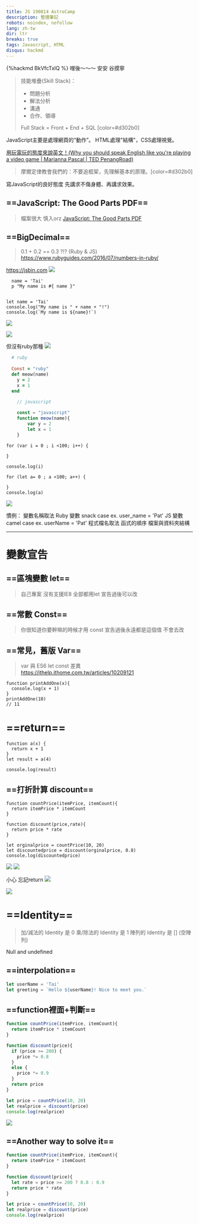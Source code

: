 ```yaml
---
title: JS 190814 AstroCamp
description: 整理筆記
robots: noindex, nofollow
lang: zh-tw
dir: ltr
breaks: true
tags: Javascript, HTML
disqus: hackmd
---
```

{%hackmd BkVfcTxlQ %}
哩後～～～
安安
谷摸寧

>技能堆疊(Skill Stack)：
>- 問題分析
>- 解法分析
>- 溝通
>- 合作、領導
>
>Full Stack = Front + End + SQL
>[color=#d302b0]

JavaScript主要是處理網頁的“動作”。
HTML處理"結構"，CSS處理視覺。

[用玩電玩的態度來說英文！(Why you should speak English like you're playing a video game | Marianna Pascal | TED PenangRoad)](http://bit.ly/2ZjTZ5c)

>摩爾定律教會我們的：不要追框架，先理解基本的原理。[color=#d302b0]

寫JavaScript的良好態度
先講求不傷身體、再講求效果。

## ==JavaScript: The Good Parts PDF==
>檔案很大 慎入orz
[JavaScript: The Good Parts PDF](https://github.com/NorthPaulo/research/blob/master/Frontend-books%26research/JavaScript%20-%20The%20Good%20Parts%20-%20Douglas%20Crockford%20-%20May%202008.pdf)

## ==BigDecimal==
>0.1 + 0.2 == 0.3 ?!? (Ruby & JS)
https://www.rubyguides.com/2016/07/numbers-in-ruby/

https://jsbin.com
![](https://i.imgur.com/UwYt6U8.png)
```ruby=
  name = 'Tai'
  p "My name is #{ name }"
 
```
```javascript=
let name = 'Tai'
console.log("My name is " + name + "!")
console.log(`My name is ${name}!`)
```
![](https://i.imgur.com/40MH1Dy.png)

![](https://i.imgur.com/rqht1hi.png)

但沒有ruby那種
![](https://i.imgur.com/eHriHTZ.png)
```ruby
  # ruby
  
  Const = "ruby"
  def meow(name)
    y = 2
    x = 1
  end
```
```javascript
    // javascript
   
    const = "javascript"
    function meow(name){
        var y = 2
        let x = 1  
    }
```

```javascript=
for (var i = 0 ; i <100; i++) {
  
}

console.log(i)

for (let a= 0 ; a <100; a++) {
  
}
console.log(a)
```
![](https://i.imgur.com/OmgcUSD.png)


慣例：
變數名稱取法
Ruby 變數 snack case
 ex. user_name = 'Pat'
JS 變數 camel case
 ex. userName = 'Pat'
程式檔名取法
函式的順序
檔案與資料夾結構

---

#  變數宣告

## ==區塊變數 let==
>自己專案 沒有支援IE8 全部都用let 
宣告過後可以改


## ==常數 Const==
>你很知道你要幹嘛的時候才用 const
宣告過後永遠都是這個值 不會去改

## ==常見，舊版 Var==

>var 與 ES6 let const 差異
https://ithelp.ithome.com.tw/articles/10209121


```javascript=
function printAddOne(x){
  console.log(x + 1)
}
printAddOne(10) 
// 11
```
# ==return== 

```javascript=
function a(x) {
  return x + 1
}
let result = a(4)

console.log(result)
```

## ==打折計算 discount==
```javascript=
function countPrice(itemPrice, itemCount){
  return itemPrice * itemCount
}

function discount(price,rate){
  return price * rate
}

let orginalprice = countPrice(10, 20)
let discountedprice = discount(orginalprice, 0.8)
console.log(discountedprice)
```
![](https://i.imgur.com/I4053IN.png)
![](https://i.imgur.com/CGu69WG.png)

小心 忘記return
![](https://i.imgur.com/6MmkiH2.png)

![](https://i.imgur.com/2QsNlHo.png)

# ==Identity==
> 加/減法的 Identity 是 0
> 乘/除法的 Identity 是 1
> 陣列的 Identity 是 [] (空陣列)
> 
Null and undefined

## ==interpolation==

```javascript
let userName = 'Tai'
let greeting = `Hello ${userName}! Nice to meet you.`

```


## ==function裡面+判斷==
``` javascript
function countPrice(itemPrice, itemCount){
  return itemPrice * itemCount
}

function discount(price){
  if (price >= 200) { 
    price *= 0.8
  } 
  else {  
    price *= 0.9
  }
  return price
}

let price = countPrice(10, 20)
let realprice = discount(price)
console.log(realprice)
```
![](https://i.imgur.com/10cby74.png)

## ==Another way to solve it==

``` javascript
function countPrice(itemPrice, itemCount){
  return itemPrice * itemCount
}

function discount(price){
  let rate = price >= 200 ? 0.8 : 0.9
  return price * rate
}

let price = countPrice(10, 20)
let realprice = discount(price)
console.log(realprice)
```

